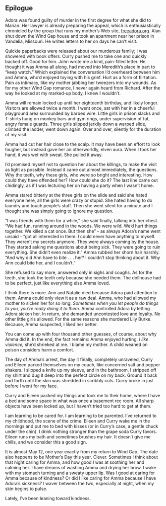 ## Epilogue

Adora was found guilty of murder in the first degree for what she did to Marian. Her lawyer is already preparing the appeal, which is enthusiastically chronicled by the group that runs my mother’s Web site, [freeadora.org](http://freeadora.org). Alan shut down the Wind Gap house and took an apartment near her prison in Vandelia, Missouri. He writes letters to her on days he can’t visit.

Quickie paperbacks were released about our murderous family; I was showered with book offers. Curry pushed me to take one and quickly backed off. Good for him. John wrote me a kind, pain-filled letter. He thought it was Amma all along, had moved into Meredith’s place in part to “keep watch.” Which explained the conversation I’d overheard between him and Amma, who’d enjoyed toying with his grief. Hurt as a form of flirtation. Pain as intimacy, like my mother jabbing her tweezers into my wounds. As for my other Wind Gap romance, I never again heard from Richard. After the way he looked at my marked-up body, I knew I wouldn’t.

Amma will remain locked up until her eighteenth birthday, and likely longer. Visitors are allowed twice a month. I went once, sat with her in a cheerful playground area surrounded by barbed wire. Little girls in prison slacks and T-shirts hung on monkey bars and gym rings, under supervision of fat, angry female guards. Three girls slipped jerkily down a warped slide, climbed the ladder, went down again. Over and over, silently for the duration of my visit.

Amma had cut her hair close to the scalp. It may have been an effort to look tougher, but instead gave her an otherworldly, elven aura. When I took her hand, it was wet with sweat. She pulled it away.

I’d promised myself not to question her about the killings, to make the visit as light as possible. Instead it came out almost immediately, the questions. Why the teeth, why these girls, who were so bright and interesting. How could they have offended her? How could she do it? The last line came out chidingly, as if I was lecturing her on having a party when I wasn’t home.

Amma stared bitterly at the three girls on the slide and said she hated everyone here, all the girls were crazy or stupid. She hated having to do laundry and touch people’s stuff. Then she went silent for a minute and I thought she was simply going to ignore my question.

“I was friends with them for a while,” she said finally, talking into her chest. “We had fun, running around in the woods. We were wild. We’d hurt things together. We killed a cat once. But then she” - as always Adora’s name went unsaid - “got all interested in them. I could never have anything to myself. They weren’t my secrets anymore. They were always coming by the house. They started asking me questions about being sick. They were going to ruin everything. She didn’t even realize it.” Amma rubbed her shorn hair harshly. “And why did Ann have to bite . . . her? I couldn’t stop thinking about it. Why Ann could bite her, and I couldn’t.”

She refused to say more, answered only in sighs and coughs. As for the teeth, she took the teeth only because she needed them. The dollhouse had to be perfect, just like everything else Amma loved.

I think there is more. Ann and Natalie died because Adora paid attention to them. Amma could only view it as a raw deal. Amma, who had allowed my mother to sicken her for so long. _Sometimes when you let people do things to you, you’re really doing it to them._ Amma controlled Adora by letting Adora sicken her. In return, she demanded uncontested love and loyalty. No other little girls allowed. For the same reasons she murdered Lily Burke. Because, Amma suspected, I liked her better.

You can come up with four thousand other guesses, of course, about why Amma did it. In the end, the fact remains: Amma enjoyed hurting. _I like violence,_ she’d shrieked at me. I blame my mother. A child weaned on poison considers harm a comfort.

The day of Amma’s arrest, the day it finally, completely unraveled, Curry and Eileen parked themselves on my couch, like concerned salt and pepper shakers. I slipped a knife up my sleeve, and in the bathroom, I stripped off my shirt and dug it deep into the perfect circle on my back. Ground it back and forth until the skin was shredded in scribbly cuts. Curry broke in just before I went for my face.

Curry and Eileen packed my things and took me to their home, where I have a bed and some space in what was once a basement rec room. All sharp objects have been locked up, but I haven’t tried too hard to get at them.

I am learning to be cared for. I am learning to be parented. I’ve returned to my childhood, the scene of the crime. Eileen and Curry wake me in the mornings and put me to bed with kisses (or in Curry’s case, a gentle chuck under the chin). I drink nothing stronger than the grape soda Curry favors. Eileen runs my bath and sometimes brushes my hair. It doesn’t give me chills, and we consider this a good sign.

It is almost May 12, one year exactly from my return to Wind Gap. The date also happens to be Mother’s Day this year. Clever. Sometimes I think about that night caring for Amma, and how good I was at soothing her and calming her. I have dreams of washing Amma and drying her brow. I wake with my stomach turning and a sweaty upper lip. Was I good at caring for Amma because of kindness? Or did I like caring for Amma because I have Adora’s sickness? I waver between the two, especially at night, when my skin begins to pulse.

Lately, I’ve been leaning toward kindness.
